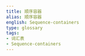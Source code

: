 ```yaml
---
title: 顺序容器
alias: 顺序容器
english: Sequence-containers
type: glossary
tags:
- 词汇表
- Sequence-containers
---
```

